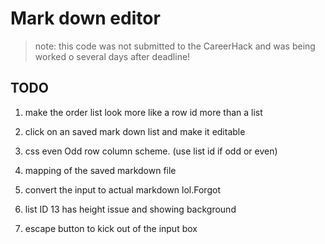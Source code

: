 # Mark down editor

> note: this code was not submitted to the CareerHack and was being worked o several days after deadline!

## TODO

1. make the order list look more like a row id more than a list
2. click on an saved mark down list and make it editable
3. css even Odd row column scheme. (use list id if odd or even)
4. mapping of the saved markdown file
5. convert the input to actual markdown lol.Forgot
6. list ID 13 has height issue and showing background

7. escape button to kick out of the input box
